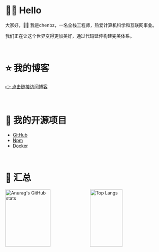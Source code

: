 # 🙋‍♂️ Hello

大家好，👨‍💻 我是chenbz，一名全栈工程师，热爱计算机科学和互联网事业。

我们正在让这个世界变得更加美好，通过代码延伸构建完美体系。

<br />

# ⭐️ 我的博客

[👉 点击链接访问博客](https://blog.chen.bz)

<br />

# 🚀 我的开源项目

- [GitHub](https://github.com/chenbz777)
- [Npm](https://www.npmjs.com/~chenbz)
- [Docker](https://hub.docker.com/u/chenbz777)

<br />

# 🌈 汇总

<img src="https://github-readme-stats.vercel.app/api?username=chenbz777&show_icons=true&hide_title=true" alt="Anurag's GitHub stats" style="width: 53%;;height: 180px;display:inline;" />[<img src="https://github-readme-stats.vercel.app/api/top-langs/?username=chenbz777&layout=compact&hide_title=true" alt="Top Langs" style="width: 45%;height: 180px;display: inline;" />](https://github.com/anuraghazra/github-readme-stats)

<br />
